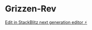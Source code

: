 # Grizzen-Rev

[Edit in StackBlitz next generation editor ⚡️](https://stackblitz.com/~/github.com/thefixer3x/Grizzen-Rev)